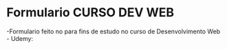 # Formulario CURSO DEV WEB

-Formulario feito no para fins de estudo no curso de Desenvolvimento Web - Udemy:
